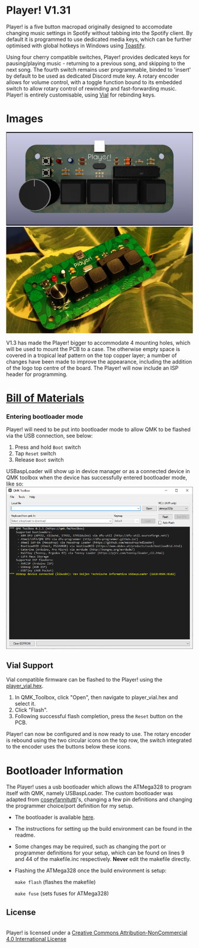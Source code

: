 # Player! V1.31

Player! is a five button macropad originally designed to accomodate changing music settings in Spotify without tabbing into the Spotify client. By default it is programmed to use dedicated media keys, which can be further optimised with global hotkeys in Windows using [Toastify](https://github.com/aleab/toastify).

Using four cherry compatible switches, Player! provides dedicated keys for pausing/playing music -  returning to a previous song, and skipping to the next song. The fourth switch remains user programmable, binded to 'insert' by default to be used as dedicated Discord mute key. A rotary encoder allows for volume control, with a toggle function bound to its embedded switch to allow rotary control of rewinding and fast-forwarding music. Player! is entirely customisable, using [Vial](https://get.vial.today/) for rebinding keys.

# Images
![](/Images/Player!_3D_KiCAD.png)
![](/Images/Player!_Assembled.jpg)

V1.3 has made the Player! bigger to accommodate 4 mounting holes, which will be used to mount the PCB to a case. The otherwise empty space is covered in a tropical leaf pattern on the top copper layer; a number of changes have been made to improve the appearance, including the addition of the logo top centre of the board. The Player! will now include an ISP header for programming.

# [Bill of Materials](https://octopart.com/bom-tool/iGNVRgwb)

### Entering bootloader mode
Player! will need to be put into bootloader mode to allow QMK to be flashed via the USB connection, see below:

1. Press and hold ```Boot``` switch
2. Tap ```Reset``` switch
3. Release ```Boot``` switch

USBaspLoader will show up in device manager or as a connected device in QMK toolbox when the device has successfully entered bootloader mode, like so:
![](/Images/QMK_Toolbox.png)

## Vial Support 

Vial compatible firmware can be flashed to the Player! using the [player_vial.hex](/Firmware). 
1. In QMK_Toolbox, click "Open", then navigate to player_vial.hex and select it. 
2. Click "Flash". 
3. Following successful flash completion, press the ```Reset``` button on the PCB. 

Player! can now be configured and is now ready to use. The rotary encoder is rebound using the two circular icons on the top row, the switch integrated to the encoder uses the buttons below these icons.
# Bootloader Information
The Player! uses a usb bootloader which allows the ATMega328 to program itself with QMK, namely USBaspLoader. 
The custom bootloader was adapted from [coseyfannitutti](https://github.com/coseyfannitutti)'s, changing a few pin definitions and changing the programmer choice/port definition for my setup. 

* The bootloader is available [here](https://github.com/Johnboysmooth/USBaspLoader).
* The instructions for setting up the build environment can be found in the readme.
* Some changes may be required, such as changing the port or programmer definitions for your setup, which can be found on lines 9 and 44 of the makefile.inc respectively. **Never** edit the makefile directly.
* Flashing the ATMega328 once the build environment is setup:

	```make flash``` (flashes the makefile)

	```make fuse``` (sets fuses for ATMega328)


## License
<br />Player! is licensed under a <a rel="license" href="http://creativecommons.org/licenses/by-nc/4.0/">Creative Commons Attribution-NonCommercial 4.0 International License </a>
